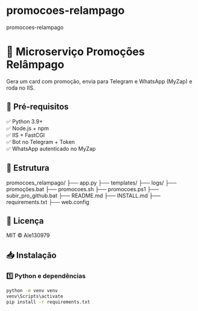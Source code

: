 # promocoes-relampago
promocoes-relampago

# 🚀 Microserviço Promoções Relâmpago

Gera um card com promoção, envia para Telegram e WhatsApp (MyZap) e roda no IIS.

## 📖 Pré-requisitos

✅ Python 3.9+  
✅ Node.js + npm  
✅ IIS + FastCGI  
✅ Bot no Telegram + Token  
✅ WhatsApp autenticado no MyZap

## 📂 Estrutura
promocoes_relampago/
├── app.py
├── templates/
├── logs/
├── promoções.bat
├── promocoes.sh
├── promocoes.ps1
├── subir_pro_github.bat
├── README.md
├── INSTALL.md
├── requirements.txt
├── web.config

## 📃 Licença
MIT © Ale130979

## 📥 Instalação

### 1️⃣ Python e dependências
```bash
python -m venv venv
venv\Scripts\activate
pip install -r requirements.txt


